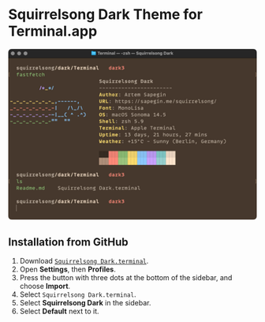 # Squirrelsong Dark Theme for Terminal.app

![Squirrelsong Dark theme for Terminal.app](screenshot-dark.jpg)

## Installation from GitHub

1. Download [`Squirrelsong Dark.terminal`](Squirrelsong%20Dark.terminal).
2. Open **Settings**, then **Profiles**.
3. Press the button with three dots at the bottom of the sidebar, and choose **Import**.
4. Select `Squirrelsong Dark.terminal`.
5. Select **Squirrelsong Dark** in the sidebar.
6. Select **Default** next to it.
